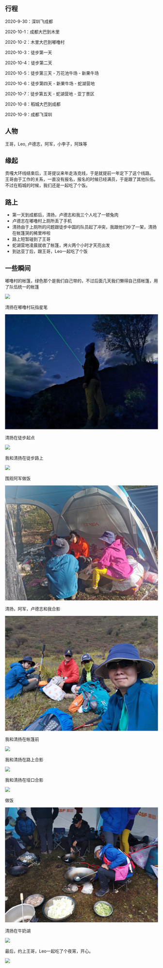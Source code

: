 ## 行程

2020-9-30：深圳飞成都

2020-10-1：成都大巴到木里

2020-10-2：木里大巴到嘟噜村

2020-10-3：徒步第一天

2020-10-4：徒步第二天 

2020-10-5：徒步第三天 - 万花池牛场 - 新果牛场

2020-10-6：徒步第四天 - 新果牛场 - 蛇湖营地

2020-10-7：徒步第五天 - 蛇湖营地 - 亚丁景区

2020-10-8：稻城大巴到成都

2020-10-9：成都飞深圳

## 人物

王哥，Leo, 卢德志，阿军，小李子，阿珠等

## 缘起

贡嘎大环线结束后，王哥提议来年走洛克线，于是就提前一年定下了这个线路。
王哥由于工作的关系，一直没有报名，报名的时候已经满员，于是跟了其他队伍。
不过在稻城的时候，我们还是一起吃了个饭。

## 路上

* 第一天到成都后，清扬，卢德志和我三个人吃了一顿兔肉
* 卢德志在嘟噜村上厕所丢了手机
* 清扬由于上厕所的问题跟徒步中国的队员起了冲突，我跟他们吵了一架，清扬在帐篷哭的稀里哗啦
* 路上短暂碰到了王哥
* 蛇湖营地凌晨就收了帐篷，烤火两个小时才天亮出发
* 到达亚丁后，跟王哥，Leo一起吃了个饭


## 一些瞬间

嘟噜村的帐篷，绿色那个是我们自己带的，不过后面几天我们懒得自己搭帐篷，用了队伍统一的帐篷

![](https://raw.githubusercontent.com/helloqingyang/mkdocs/main/docs/images/%E6%B4%9B%E5%85%8B%E7%BA%BF/IMG_20201002_104235_1.jpg)

清扬在嘟噜村玩指星笔

![](https://raw.githubusercontent.com/helloqingyang/mkdocs/main/docs/images/%E6%B4%9B%E5%85%8B%E7%BA%BF/IMG_20201002_200607_1.jpg)

清扬在徒步起点

![](https://raw.githubusercontent.com/helloqingyang/mkdocs/main/docs/images/%E6%B4%9B%E5%85%8B%E7%BA%BF/IMG_20201003_095559_1.jpg)

我和清扬在徒步路上

![](https://raw.githubusercontent.com/helloqingyang/mkdocs/main/docs/images/%E6%B4%9B%E5%85%8B%E7%BA%BF/IMG_20201003_113725_1.jpg)

围观阿军做饭

![](https://raw.githubusercontent.com/helloqingyang/mkdocs/main/docs/images/%E6%B4%9B%E5%85%8B%E7%BA%BF/IMG_20201003_165731_1.jpg)

清扬，阿军，卢德志和我合影

![](https://raw.githubusercontent.com/helloqingyang/mkdocs/main/docs/images/%E6%B4%9B%E5%85%8B%E7%BA%BF/IMG_20201004_113807.jpg)

我和清扬在帐篷前

![](https://raw.githubusercontent.com/helloqingyang/mkdocs/main/docs/images/%E6%B4%9B%E5%85%8B%E7%BA%BF/IMG_20201004_142011_1.jpg)

我和清扬在路上合影

![](https://raw.githubusercontent.com/helloqingyang/mkdocs/main/docs/images/%E6%B4%9B%E5%85%8B%E7%BA%BF/IMG_20201005_101919_1.jpg)

我和清扬在垭口合影

![](https://raw.githubusercontent.com/helloqingyang/mkdocs/main/docs/images/%E6%B4%9B%E5%85%8B%E7%BA%BF/IMG_20201005_105630_1.jpg)

做饭

![](https://raw.githubusercontent.com/helloqingyang/mkdocs/main/docs/images/%E6%B4%9B%E5%85%8B%E7%BA%BF/IMG_20201005_182736_1.jpg)

清扬在牛奶湖

![](https://raw.githubusercontent.com/helloqingyang/mkdocs/main/docs/images/%E6%B4%9B%E5%85%8B%E7%BA%BF/IMG_20201007_085717_1.jpg)

最后，约上王哥，Leo一起吃了个夜宵，开心。

![](https://raw.githubusercontent.com/helloqingyang/mkdocs/main/docs/images/%E6%B4%9B%E5%85%8B%E7%BA%BF/IMG_20201007_211504_2.jpg)